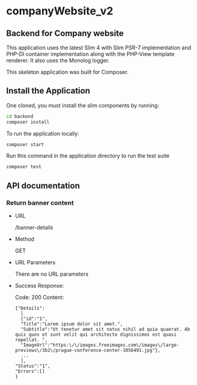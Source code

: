 # companyWebsite_v2

## Backend for Company website 

This application uses the latest Slim 4 with Slim PSR-7 implementation and PHP-DI container implementation along with the PHP-View template renderer. It also uses the Monolog logger.

This skeleton application was built for Composer. 

## Install the Application

One cloned, you must install the slim components by running:

```bash
cd backend
composer install
```

To run the application locally:
```bash
composer start

```
Run this command in the application directory to run the test suite
```bash
composer test
```

## API documentation 
### Return banner content
- URL

  /banner-details

- Method

  GET
  
- URL Parameters

  There are no URL parameters

- Success Response:

    Code: 200
    Content:
  ```
  {"Details":
    [
    {"id":"1",
    "Title":"Lorem ipsum dolor sit amet.",
    "Subtitle":"Ut tenetur amet sit natus nihil ad quia quaerat. Ab quis quos et sunt velit qui architecto dignissimos est quasi repellat. ",
    "ImageUrl":"https:\/\/images.freeimages.com\/images\/large-previews\/3b2\/prague-conference-center-1056491.jpg"},
    ...
    ], 
  "Status":"1",
  "Errors":[]
  }
  ```
